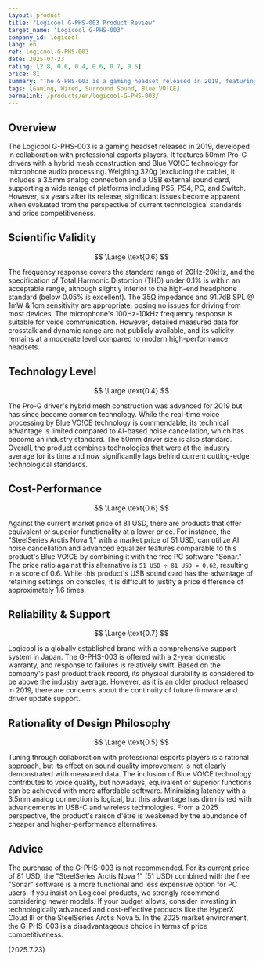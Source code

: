 ```yaml
---
layout: product
title: "Logicool G-PHS-003 Product Review"
target_name: "Logicool G-PHS-003"
company_id: logicool
lang: en
ref: logicool-G-PHS-003
date: 2025-07-23
rating: [2.8, 0.6, 0.4, 0.6, 0.7, 0.5]
price: 81
summary: "The G-PHS-003 is a gaming headset released in 2019, featuring Pro-G 50mm drivers and Blue VO!CE technology. However, with a current market price of 81 USD, the SteelSeries Arctis Nova 1 offers equivalent functionality via software for 51 USD, making this product inferior in cost-performance."
tags: [Gaming, Wired, Surround Sound, Blue VO!CE]
permalink: /products/en/logicool-G-PHS-003/
---
```


## Overview

The Logicool G-PHS-003 is a gaming headset released in 2019, developed in collaboration with professional esports players. It features 50mm Pro-G drivers with a hybrid mesh construction and Blue VO!CE technology for microphone audio processing. Weighing 320g (excluding the cable), it includes a 3.5mm analog connection and a USB external sound card, supporting a wide range of platforms including PS5, PS4, PC, and Switch. However, six years after its release, significant issues become apparent when evaluated from the perspective of current technological standards and price competitiveness.

## Scientific Validity

$$ \Large \text{0.6} $$

The frequency response covers the standard range of 20Hz-20kHz, and the specification of Total Harmonic Distortion (THD) under 0.1% is within an acceptable range, although slightly inferior to the high-end headphone standard (below 0.05% is excellent). The 35Ω impedance and 91.7dB SPL @ 1mW & 1cm sensitivity are appropriate, posing no issues for driving from most devices. The microphone's 100Hz-10kHz frequency response is suitable for voice communication. However, detailed measured data for crosstalk and dynamic range are not publicly available, and its validity remains at a moderate level compared to modern high-performance headsets.

## Technology Level

$$ \Large \text{0.4} $$

The Pro-G driver's hybrid mesh construction was advanced for 2019 but has since become common technology. While the real-time voice processing by Blue VO!CE technology is commendable, its technical advantage is limited compared to AI-based noise cancellation, which has become an industry standard. The 50mm driver size is also standard. Overall, the product combines technologies that were at the industry average for its time and now significantly lags behind current cutting-edge technological standards.

## Cost-Performance

$$ \Large \text{0.6} $$

Against the current market price of 81 USD, there are products that offer equivalent or superior functionality at a lower price. For instance, the "SteelSeries Arctis Nova 1," with a market price of 51 USD, can utilize AI noise cancellation and advanced equalizer features comparable to this product's Blue VO!CE by combining it with the free PC software "Sonar." The price ratio against this alternative is `51 USD ÷ 81 USD = 0.62`, resulting in a score of 0.6. While this product's USB sound card has the advantage of retaining settings on consoles, it is difficult to justify a price difference of approximately 1.6 times.

## Reliability & Support

$$ \Large \text{0.7} $$

Logicool is a globally established brand with a comprehensive support system in Japan. The G-PHS-003 is offered with a 2-year domestic warranty, and response to failures is relatively swift. Based on the company's past product track record, its physical durability is considered to be above the industry average. However, as it is an older product released in 2019, there are concerns about the continuity of future firmware and driver update support.

## Rationality of Design Philosophy

$$ \Large \text{0.5} $$

Tuning through collaboration with professional esports players is a rational approach, but its effect on sound quality improvement is not clearly demonstrated with measured data. The inclusion of Blue VO!CE technology contributes to voice quality, but nowadays, equivalent or superior functions can be achieved with more affordable software. Minimizing latency with a 3.5mm analog connection is logical, but this advantage has diminished with advancements in USB-C and wireless technologies. From a 2025 perspective, the product's raison d'être is weakened by the abundance of cheaper and higher-performance alternatives.

## Advice

The purchase of the G-PHS-003 is not recommended. For its current price of 81 USD, the "SteelSeries Arctis Nova 1" (51 USD) combined with the free "Sonar" software is a more functional and less expensive option for PC users. If you insist on Logicool products, we strongly recommend considering newer models. If your budget allows, consider investing in technologically advanced and cost-effective products like the HyperX Cloud III or the SteelSeries Arctis Nova 5. In the 2025 market environment, the G-PHS-003 is a disadvantageous choice in terms of price competitiveness.

(2025.7.23)
